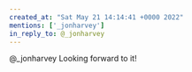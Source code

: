 ```yaml
---
created_at: "Sat May 21 14:14:41 +0000 2022"
mentions: ['_jonharvey']
in_reply_to: @_jonharvey
---
```


@_jonharvey Looking forward to it!
